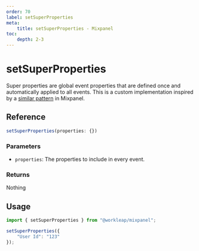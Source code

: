 ```yaml
---
order: 70
label: setSuperProperties
meta:
    title: setSuperProperties - Mixpanel
toc:
    depth: 2-3
---
```


# setSuperProperties

Super properties are global event properties that are defined once and automatically applied to all events. This is a custom implementation inspired by a [similar pattern](https://docs.mixpanel.com/docs/tracking-methods/sdks/javascript#setting-super-properties) in Mixpanel.

## Reference

```ts
setSuperProperties(properties: {})
```

### Parameters

- `properties`: The properties to include in every event.

### Returns

Nothing

## Usage

```ts !#3-5
import { setSuperProperties } from "@workleap/mixpanel";

setSuperProperties({
    "User Id": "123"
});
```
